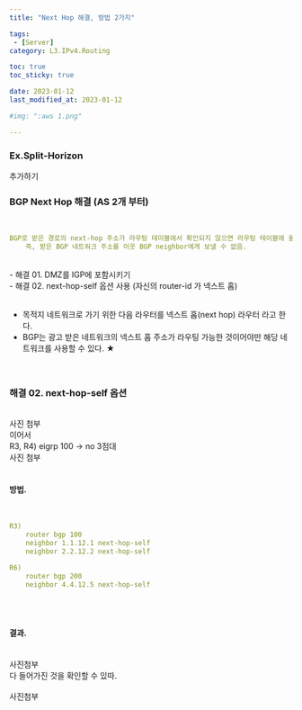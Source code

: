 ```yaml
---
title: "Next Hop 해결, 방법 2가지"

tags:
 - [Server]
category: L3.IPv4.Routing

toc: true
toc_sticky: true

date: 2023-01-12
last_modified_at: 2023-01-12

#img: ":aws 1.png"

---
```


<!-- outline-start -->

### Ex.Split-Horizon<br/>

추가하기


### BGP Next Hop 해결 (AS 2개 부터)
<br/>

```yaml
BGP로 받은 경로의 next-hop 주소가 라우팅 테이블에서 확인되지 않으면 라우팅 테이블에 올릴 수 없다. (BGP 테이블 # show ip bgp 에는 보임)
    즉, 받은 BGP 네트워크 주소를 이웃 BGP neighbor에게 보낼 수 없음.
```

<br/>
- 해결 01. DMZ를 IGP에 포함시키기 <br/>
- 해결 02. next-hop-self 옵션 사용 (자신의 router-id 가 넥스트 홉) <br/><br/>

- 목적지 네트워크로 가기 위한 다음 라우터를 넥스트 홉(next hop) 라우터 라고 한다. <br/>
- BGP는 광고 받은 네트워크의 넥스트 홉 주소가 라우팅 가능한 것이어야만 해당 네트워크를 사용할 수 있다. ★ <br/><br/><br/>



### 해결 02. next-hop-self 옵션 
<br/>
사진 첨부
<br/>
이어서
<br/>
R3, R4) eigrp 100 -> no 3점대
<br/>
사진 첨부
<br/><br/>


#### 방법.
<br/>

```yaml
R3)
    router bgp 100
    neighbor 1.1.12.1 next-hop-self
    neighbor 2.2.12.2 next-hop-self

R6)
    router bgp 200
    neighbor 4.4.12.5 next-hop-self
```

<br/><br/>

#### 결과.
<br/>
사진첨부
<br/>
다 들어가진 것을 확인할 수 있따.
<br/><br/>
사진첨부